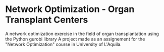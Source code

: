 # Network Optimization - Organ Transplant Centers

A network optimization exercise in the field of organ transplantation using the Python gurobi library
A project made as an assignement for the "Network Optimization" course in University of L'Aquila.
